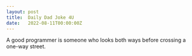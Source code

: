 ```yaml
---
layout: post
title:  Daily Dad Joke 4U
date:   2022-08-11T00:00:00Z
---
```

A good programmer is someone who looks both ways before crossing a one-way street.
